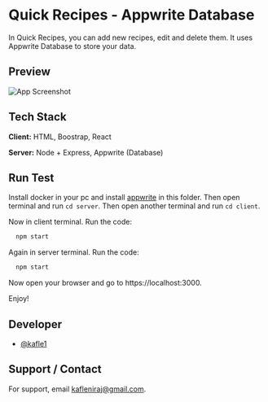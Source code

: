 
# Quick Recipes - Appwrite  Database

In Quick Recipes, you can add new recipes, edit and delete them. It uses Appwrite Database to store your data.

## Preview

![App Screenshot](https://i.ibb.co/TRqDV5z/Screenshot-from-2021-09-06-18-42-59.png)

  
## Tech Stack

**Client:** HTML, Boostrap, React

**Server:** Node + Express, Appwrite (Database)

  
## Run Test

Install docker in your pc and install [appwrite](https://appwrite.io/) in this folder. Then open terminal and run ``cd server``. Then open another terminal and run ``cd client``.

Now in client terminal. Run the code:

```bash
  npm start
```
Again in server terminal. Run the code:

```bash
  npm start
```
 Now open your browser and go to https://localhost:3000.

 Enjoy!
  
## Developer

- [@kafle1](https://www.github.com/kafle1)

  
## Support / Contact

For support, email kafleniraj@gmail.com.

  
